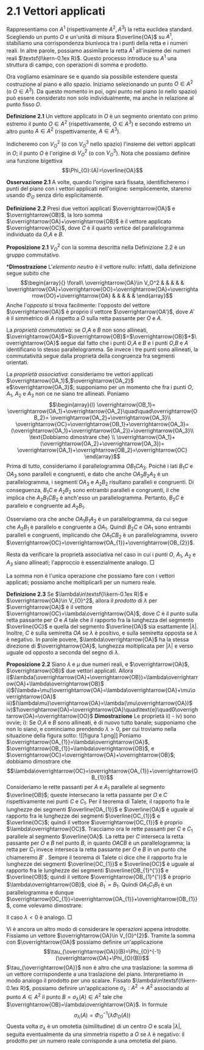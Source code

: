 # 2.1 Vettori applicati

Rappresentiamo con $A^1$ (rispettivamente $A^2,A^3$) la retta euclidea standard. Scegliendo un punto $O$ e un'unità di misura $\overline{OA}$ su $A^1$, stabiliamo una corrispondenza biunivoca tra i punti della retta e i numeri reali. In altre parole, possiamo assimilare la retta $A^1$ all'insieme dei numeri reali $\textsf{I\kern-0.1ex R}$. Questo processo introduce su $A^1$ una struttura di campo, con operazioni di somma e prodotto.

Ora vogliamo esaminare se e quando sia possibile estendere questa costruzione al piano e allo spazio. Iniziamo selezionando un punto $O \in A^2$ (o $O \in A^3$). Da questo momento in poi, ogni punto nel piano (o nello spazio) può essere considerato non solo individualmente, ma anche in relazione al punto fisso $O$.

**Definizione 2.1**
Un vettore applicato in $O$ è un segmento orientato con primo estremo il punto $O \in A^2$ (rispettivamente, $O \in A^3$) e secondo estremo un altro punto $A \in A^2$ (rispettivamente, $A \in A^3$). 


Indicheremo con $V^2_O$ (o con $V_O^3$ nello spazio) l'insieme dei vettori applicati in $O$; il punto $O$ è l'origine di $V^2_O$ (o con $V_O^3$). Nota che possiamo definire una funzione bigettiva $$\Phi_{O}:(A)=\overline{OA}$$

**Osservazione 2.1**
A volte, quando l'origine sarà fissata, identificheremo i punti del piano con i vettori applicati nell'origine: semplicemente, staremo usando $\Phi_{O}$ senza dirlo esplicitamente.

**Definizione 2.2**
Presi due vettori applicati $\overrightarrow{OA}$ e $\overrightarrow{OB}$, la loro somma $\overrightarrow{OA}+\overrightarrow{OB}$ è il vettore applicato $\overrightarrow{OC}$, dove $C$ è il quarto vertice del parallelogramma individuato da $O$,$A$ e $B$.

**Proposizione 2.1**
$V_O^2$ con la somma descritta nella Definizione 2.2 è un gruppo commutativo.

***Dimostrazione**
L'*elemento neutro* è il vettore nullo: infatti, dalla definizione segue subito che $$\begin{array}{}
\forall\ \overrightarrow{OA}\in V_O^2 & &  &  &  &  \overrightarrow{OA}+\overrightarrow{OO}=\overrightarrow{OA}=\overrightarrow{OO}+\overrightarrow{OA} &  &  &  &  &
\end{array}$$
Anche l'*opposto* si trova facilmente: l'opposto del vettore $\overrightarrow{OA}$ è proprio il vettore $\overrightarrow{OA'}$, dove $A'$ è il simmetrico di $A$ rispetto a $O$ sulla retta passante per $O$ e $A$.

La *proprietà commutativa*: se $O$,$A$ e $B$ non sono allineati, $\overrightarrow{OA}$+$\overrightarrow{OB}$=$\overrightarrow{OB}$+$\overrightarrow{OA}$ segue dal fatto che i punti $O$,$A$ e $B$ e i punti $O$,$B$ e $A$ identificano lo stesso parallelogramma. Se invece i tre punti sono allineati, la commutatività segue dalla proprietà della congruenza fra segmenti orientati.

La *proprietà associativa*: consideriamo tre vettori applicati $\overrightarrow{OA_1}$,$\overrightarrow{OA_2}$ e$\overrightarrow{OA_3}$; supponiamo per un momento che fra i punti $O$, $A_1$, $A_2$ e $A_3$ non ce ne siano tre allineati. Poniamo $$\begin{array}{l}
\overrightarrow{OB_1}= \overrightarrow{OA_1}+\overrightarrow{OA_2}\quad\quad\overrightarrow{OB_2}= \overrightarrow{OA_2}+\overrightarrow{OA_3}\\
\overrightarrow{OC}=\overrightarrow{OB_1}+\overrightarrow{OA_3}=(\overrightarrow{OA_1}+\overrightarrow{OA_2})+\overrightarrow{OA_3}\\
\text{Dobbiamo dimostrare che} \\
\overrightarrow{OA_1}+(\overrightarrow{OA_2}+\overrightarrow{OA_3})= \overrightarrow{OA_1}+\overrightarrow{OB_2}=\overrightarrow{OC}
\end{array}$$
Prima di tutto, consideriamo il parallelogramma $OB_1CA_3$. Poiché i lati $B_1C$ e $OA_3$ sono paralleli e congruenti, e dato che anche $OA_3B_{2}A_{2}$ è un parallelogramma, i segmenti $OA_3$ e $A_{2}B_{2}$ risultano paralleli e congruenti. Di conseguenza, $B_{1}C$ e $A_{2}B_{2}$ sono entrambi paralleli e congruenti, il che implica che $A_{2}B_{1}CB_{2}$ è anch'esso un parallelogramma. Pertanto, $B_{2}C$ è parallelo e congruente ad $A_{2}B_{1}$.

Osserviamo ora che anche $OA_{1}B_{1}A_{2}$ è un parallelogramma, da cui segue che $A_{2}B_{1}$ è parallelo e congruente a $OA_{1}$. Quindi $B_{2}C$ e $OA_{1}$ sono entrambi paralleli e congruenti, implicando che $OA_{1}CB_{2}$ è un parallelogramma, ovvero $\overrightarrow{OC}=\overrightarrow{OA_{1}}+\overrightarrow{OB_{2}}$.

Resta da verificare la proprietà associativa nel caso in cui i punti $O$, $A_{1}$, $A_{2}$ e $A_{3}$ siano allineati; l'approccio è essenzialmente analogo. $\Box$ 

La somma non è l'unica operazione che possiamo fare con i vettori applicati; possiamo anche moltiplicarli per un numero reale.

**Definizione 2.3**
Se $\lambda\in\textsf{I\kern-0.1ex R}$ e $\overrightarrow{OA}\in V_{O}^2$, allora il *prodotto* di $\lambda$ per $\overrightarrow{OA}$ è il vettore $\overrightarrow{OC}=\lambda\overrightarrow{OA}$, dove $C$ è il punto sulla retta passante per $O$ e $A$ tale che il rapporto fra la lunghezza del segmento $\overline{OC}$ e quella del segmento $\overline{OA}$ sia esattamente $|\lambda|$. Inoltre, $C$ è sulla semiretta $OA$ se $\lambda$ è positivo, e sulla semiretta opposta se $\lambda$ è negativo. In parole povere, $\lambda\overrightarrow{OA}$ ha la stessa direzione di $\overrightarrow{OA}$, lunghezza moltiplicata per $|\lambda|$ e verso uguale od opposto a seconda del segno di $\lambda$.

**Proposizione 2.2**
Siano $\lambda$ e $\mu$ due numeri reali, e $\overrightarrow{OA}$, $\overrightarrow{OB}$ due vettori applicati. Allora
	i)$\lambda(\overrightarrow{OA}+\overrightarrow{OB})=\lambda\overrightarrow{OA}+\lambda\overrightarrow{OB}$ 
	ii)$(\lambda+\mu)\overrightarrow{OA}=\lambda\overrightarrow{OA}+\mu\overrightarrow{OA}$
	iii)$(\lambda\mu)\overrightarrow{OA}=\lambda(\mu\overrightarrow{OA})$
	iv)$1\overrightarrow{OA}=\overrightarrow{OA}\quad\text{e}\quad0\overrightarrow{OA}=\overrightarrow{OO}$
**Dimostrazione**
Le proprietà ii) - iv)  sono ovvie; 
i):
Se $O$,$A$ e $B$ sono allineati, è di nuovo tutto banale; supponiamo che non lo siano, e cominciamo prendendo $\lambda>0$, per cui troviamo nella situazione della figura sotto:
![[figura 1.png]]
Poniamo $\overrightarrow{OA_{1}}=\lambda\overrightarrow{OA}$, $\overrightarrow{OB_{1}}=\lambda\overrightarrow{OB}$, e $\overrightarrow{OC}=\overrightarrow{OA}+\overrightarrow{OB}$; dobbiamo dimostrare che $$\lambda\overrightarrow{OC}=\overrightarrow{OA_{1}}+\overrightarrow{OB_{1}}$$
Consideriamo le rette passanti per $A$ e $A_1$ parallele al segmento $\overline{OB}$; queste intersecano la retta passante per $O$ e $C$ rispettivamente nei punti $C$ e $C_1$. Per il teorema di Talete, il rapporto fra le lunghezze dei segmenti $\overline{OA_{1}}$ e $\overline{OA}$ è uguale al rapporto fra le lunghezze dei segmenti $\overline{OC_{1}}$ e $\overline{OC}$; quindi il vettore $\overrightarrow{OC_{1}}$ è proprio $\lambda\overrightarrow{OC}$.
Tracciamo ora le rette passanti per $C$ e $C_1$ parallele al segmento $\overline{OA}$. La retta per $C$ interseca la retta passante per $O$ e $B$ nel punto $B$, in quanto $OACB$ è un parallelogramma; la retta per $C_1$ invece interseca la retta passante per $O$  e $B$ in un punto che chiameremo $B'$ . Sempre il teorema di Talete ci dice che il rapporto fra le lunghezze dei segmenti $\overline{OC_{1}}$ e $\overline{OC}$ è uguale al rapporto fra le lunghezze dei segmenti $\overline{OB_{1}^{'}}$ e $\overline{OB}$; quindi il vettore $\overrightarrow{OB_{1}^{'}}$ è proprio $\lambda\overrightarrow{OB}$, cioè $B_{1}^{'}=B_{1}$. Quindi $OA_1C_1B_1$ è un parallelogramma e dunque $\overrightarrow{OC_{1}}=\overrightarrow{OA_{1}}+\overrightarrow{OB_{1}}$, come volevamo dimostrare.

Il caso $\lambda<0$ è analogo. $\Box$ 

Vi è ancora un altro modo di considerare le operazioni appena introdotte. Fissiamo un vettore $\overrightarrow{OA}\in V_{O}^{2}$. Tramite la somma con $\overrightarrow{OA}$ possiamo definire un'applicazione $$\tau_{\overrightarrow{OA}}(B)=\Phi_{O}^{-1}(\overrightarrow{OA}+\Phi_{O}(B))$$
$\tau_{\overrightarrow{OA}}$ non è altro che una traslazione: la somma di un vettore corrispondente a una traslazione del piano.
Interpretiamo in modo analogo il prodotto per uno scalare. Fissato $\lambda\in\textsf{I\kern-0.1ex R}$, possiamo definire un'applicazione $\sigma_{\lambda}:A^2\rightarrow A^2$ associando al punto $A\in A^2$ il punto $B=\sigma_{\lambda}(A)\in A^2$ tale che $\overrightarrow{OB}=\lambda\overrightarrow{OA}$. In formule $$\sigma_{\lambda}(A)=\Phi_{O}^{-1}(\lambda\Phi_{O}(A))$$
Questa volta $\sigma_{\lambda}$ è un omotetia (similitudine) di un centro $O$ e scala $|\lambda|$, seguita eventualmente da una simmetria rispetto a $O$ se $\lambda$ è negativo: il prodotto per un numero reale corrisponde a una omotetia del piano.